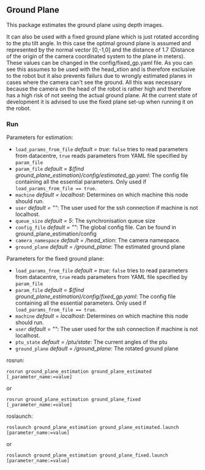 ## Ground Plane
This package estimates the ground plane using depth images. 

It can also be used with a fixed ground plane which is just rotated according to the ptu tilt angle. In this case the optimal ground plane is assumed and represented by the normal vector [0,-1,0] and the distance of 1.7 (Distance of the origin of the camera coordinated system to the plane in meters). These values can be changed in the config/fixed_gp.yaml file. As you can see this assumes to be used with the head_xtion and is therefore exclusive to the robot but it also prevents failurs due to wrongly estimated planes in cases where the camera can't see the ground. All this was necessary because the camera on the head of the robot is rather high and therefore has a high risk of not seeing the actual ground plane. At the current state of development it is advised to use the fixed plane set-up when running it on the robot.

### Run
Parameters for estimation:
* `load_params_from_file` _default = true_: `false` tries to read parameters from datacentre, `true` reads parameters from YAML file specified by `param_file`
* `param_file` _default = $(find ground_plane_estimation)/config/estimated_gp.yaml_: The config file containing all the essential parameters. Only used if `load_params_from_file == true`.
* `machine` _default = localhost_: Determines on which machine this node should run.
* `user` _default = ""_: The user used for the ssh connection if machine is not localhost.
* `queue_size` _default = 5_: The synchronisation queue size
* `config_file` _default = ""_: The global config file. Can be found in ground_plane_estimation/config
* `camera_namespace` _default = /head_xtion_: The camera namespace.
* `ground_plane` _default = /ground_plane_: The estimated ground plane

Parameters for the fixed ground plane:
* `load_params_from_file` _default = true_: `false` tries to read parameters from datacentre, `true` reads parameters from YAML file specified by `param_file`
* `param_file` _default = $(find ground_plane_estimation)/config/fixed_gp.yaml_: The config file containing all the essential parameters. Only used if `load_params_from_file == true`.
* `machine` _default = localhost_: Determines on which machine this node should run.
* `user` _default = ""_: The user used for the ssh connection if machine is not localhost.
* `ptu_state` _default = /ptu/state_: The current angles of the ptu
* `ground_plane` _default = /ground_plane_: The rotated ground plane


rosrun:
```
rosrun ground_plane_estimation ground_plane_estimated [_parameter_name:=value]
```
or
```
rosrun ground_plane_estimation ground_plane_fixed [_parameter_name:=value]
```

roslaunch:
```
roslaunch ground_plane_estimation ground_plane_estimated.launch [parameter_name:=value]
```
or
```
roslaunch ground_plane_estimation ground_plane_fixed.launch [parameter_name:=value]
```
